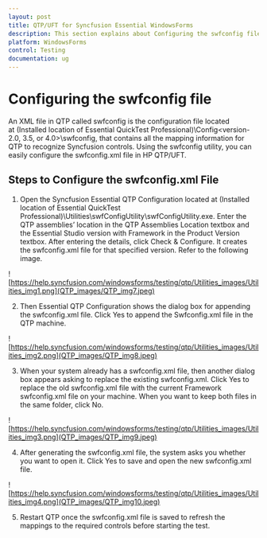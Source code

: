 ```yaml
---
layout: post
title: QTP/UFT for Syncfusion Essential WindowsForms
description: This section explains about Configuring the swfconfig file for QTP/UFT.
platform: WindowsForms
control: Testing
documentation: ug
---
```


# Configuring the swfconfig file

An XML file in QTP called swfconfig is the configuration file located at (Installed location of Essential QuickTest Professional)\Config&lt;version-2.0, 3.5, or 4.0&gt;\swfconfig, that contains all the mapping information for QTP to recognize Syncfusion controls. Using the swfconfig utility, you can easily configure the swfconfig.xml file in HP QTP/UFT.

## Steps to Configure the swfconfig.xml File

1) Open the Syncfusion Essential QTP Configuration located at (Installed location of Essential QuickTest Professional)\Utilities\swfConfigUtility\swfConfigUtility.exe. Enter the QTP assemblies’ location in the QTP Assemblies Location textbox and the Essential Studio version with Framework in the Product Version textbox. After entering the details, click Check & Configure. It creates the swfconfig.xml file for that specified version. Refer to the following image.

![https://help.syncfusion.com/windowsforms/testing/qtp/Utilities_images/Utilities_img1.png](QTP_images/QTP_img7.jpeg)

2) Then Essential QTP Configuration shows the dialog box for appending the swfconfig.xml file. Click Yes to append the Swfconfig.xml file in the QTP machine.

![https://help.syncfusion.com/windowsforms/testing/qtp/Utilities_images/Utilities_img2.png](QTP_images/QTP_img8.jpeg)

3) When your system already has a swfconfig.xml file, then another dialog box appears asking to replace the existing swfconfig.xml. Click Yes to replace the old swfconfig.xml file with the current Framework swfconfig.xml file on your machine. When you want to keep both files in the same folder, click No.

![https://help.syncfusion.com/windowsforms/testing/qtp/Utilities_images/Utilities_img3.png](QTP_images/QTP_img9.jpeg)

4) After generating the swfconfig.xml file, the system asks you whether you want to open it. Click Yes to save and open the new swfconfig.xml file.

![https://help.syncfusion.com/windowsforms/testing/qtp/Utilities_images/Utilities_img4.png](QTP_images/QTP_img10.jpeg)

5) Restart QTP once the swfconfig.xml file is saved to refresh the mappings to the required controls before starting the test.
